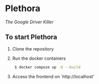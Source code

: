 # Plethora
*The Google Driver Killer*

## To start Plethora ##
1. Clone the repository

2. Run the docker containers
   ```bash
    $ docker compose up -d --build
   ```
3. Access the frontend on `http://localhost'

